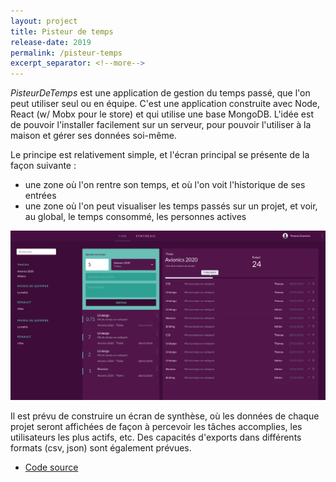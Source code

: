 ```yaml
---
layout: project
title: Pisteur de temps
release-date: 2019
permalink: /pisteur-temps
excerpt_separator: <!--more-->
---
```


*PisteurDeTemps* est une application de gestion du temps passé, que l'on peut utiliser seul ou en équipe. C'est une application construite avec Node, React (w/ Mobx pour le store) et qui utilise une base MongoDB. L'idée est de pouvoir l'installer facilement sur un serveur, pour pouvoir l'utiliser à la maison et gérer ses données soi-même.

Le principe est relativement simple, et l'écran principal se présente de la façon suivante : 
- une zone où l'on rentre son temps, et où l'on voit l'historique de ses entrées
- une zone où l'on peut visualiser les temps passés sur un projet, et voir, au global, le temps consommé, les personnes actives

![PisteurDeTemps with a dark UI](assets/images/projects/timetracker/timetracker-dark-20190521-0922.png)

Il est prévu de construire un écran de synthèse, où les données de chaque projet seront affichées de façon à percevoir les tâches accomplies, les utilisateurs les plus actifs, etc. Des capacités d'exports dans différents formats (csv, json) sont également prévues.

- [Code source](https://framagit.org/patjennings/time-tracker)
